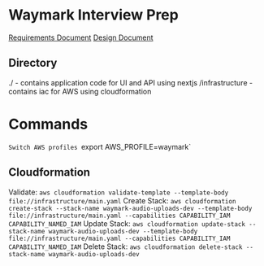 # Waymark Interview Prep
[Requirements Document](https://docs.google.com/document/d/1poL2NkxOigxMtuXDueo2w5xFYuBsCPDtR32QakWTfdk/edit?tab=t.0)
[Design Document](https://docs.google.com/document/d/1HcokzJz4GjLYQRd4hEuQJuwtPxHXnA3bmrw23BaI-BA/edit?tab=t.0)


## Directory
./ - contains application code for UI and API using nextjs
/infrastructure - contains iac for AWS using cloudformation


# Commands
`Switch AWS profiles `export AWS_PROFILE=waymark`

## Cloudformation
Validate: `aws cloudformation validate-template --template-body file://infrastructure/main.yaml`
Create Stack: `aws cloudformation create-stack --stack-name waymark-audio-uploads-dev --template-body file://infrastructure/main.yaml --capabilities CAPABILITY_IAM CAPABILITY_NAMED_IAM`
Update Stack: `aws cloudformation update-stack --stack-name waymark-audio-uploads-dev --template-body file://infrastructure/main.yaml --capabilities CAPABILITY_IAM CAPABILITY_NAMED_IAM`
Delete Stack: `aws cloudformation delete-stack --stack-name waymark-audio-uploads-dev`

